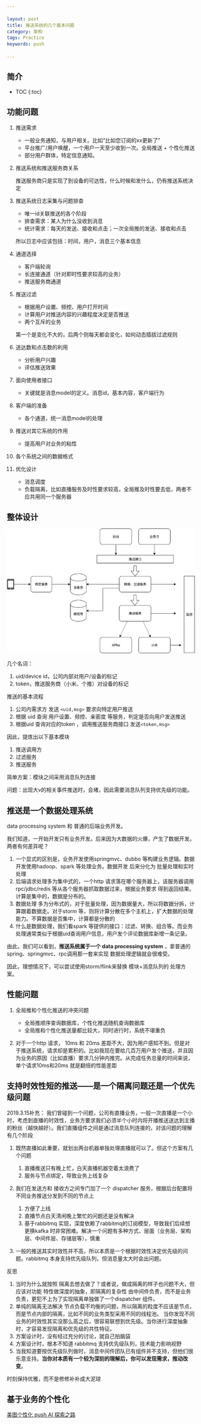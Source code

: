 ```yaml
---

layout: post
title: 推送系统的几个基本问题
category: 架构
tags: Practice
keywords: push

---
```


## 简介

* TOC
{:toc}

## 功能问题

1. 推送需求

	* 一般业务通知，与用户相关。比如“比如您订阅的xx更新了”
	* 平台推广/用户唤醒，一个用户一天至少收到一次。全局推送 + 个性化推送
	* 部分用户群体，特定信息通知。

1. 推送系统和推送服务商关系
	
	推送服务商只是实现了到设备的可达性，什么时候和发什么，仍有推送系统决定

2. 推送系统日志采集与问题排查

	* 唯一id关联推送的各个阶段
	* 排查需求：某人为什么没收到消息
    * 统计需求：每天的发送、接收和点击；一次全局推的发送、接收和点击

	所以日志中应该包括：时间，用户，消息三个基本信息
	
3. 通道选择
	
	* 客户端轮询
	* 长连接通道（针对即时性要求较高的业务）
	* 推送服务商通道

4. 推送过滤

	* 根据用户设置、频控、用户打开时间
	* 计算用户对推送内容的兴趣程度决定是否推送
	* 两个互斥的业务

	第一个是变化不大的，后两个则每天都会变化，如何动态插拔过滤规则
	
5. 送达数和点击数的利用

	* 分析用户兴趣
	* 评估推送效果

6. 面向使用者接口

	* 关键就是消息model的定义。消息id，基本内容，客户端行为

7. 客户端的准备

	* 各个通道，统一消息model的处理

8. 推送对其它系统的作用

	* 提高用户对业务的粘性

9. 各个系统之间的数据格式
10. 优化设计

	* 消息调度
	* 负载隔离，比如直播服务及时性要求较高，全局推及时性要去低，两者不应共用同一个服务器


	
## 整体设计

![](/public/upload/practice/push_overview.png)

几个名词：

1. uid/device id，公司内部对用户/设备的标记
2. token，推送服务商（小米、个推）对设备的标记

推送的基本流程

1. 公司内需求方 发送 `<uid,msg>` 要求向特定用户推送
2. 根据 uid 查询 用户设置、频控、亲密度 等服务，判定是否向用户发送推送
3. 根据uid 查询对应的token ，调用推送服务商接口 发送`<token,msg>` 

因此，提炼出以下基本模块

1. 推送调用方
2. 过滤服务
3. 推送服务

简单方案：模块之间采用消息队列连接

问题：出现大v的相关事件推送时，会堵，因此需要消息队列支持优先级的功能。

## 推送是一个数据处理系统

data processing system 和 普通的后端业务开发。 

我们知道，一开始开发只有业务开发。后来因为大数据的火爆，产生了数据开发。两者有何差异呢？

1. 一个显式的区别是，业务开发使用springmvc、dubbo 等构建业务逻辑。数据开发使用hadoop、spark 等处理业务。数据开发 后来分化为 批量处理和实时处理
2. 后端请求处理多为集中式的，一个http 请求落在哪个服务器上，该服务器调用rpc/jdbc/redis 等从各个服务器抓取数据过来，根据业务要求 得到返回结果。计算是集中的，数据是分布的。
3. 数据处理 多为分布式的，对于批量处理，因为数据量大，所以将数据分拆，计算跟着数据走。对于storm 等，则将计算分散在多个主机上，扩大数据的处理能力。不算数据是否集中，计算都是分散的
4. 什么是数据处理，我们看spark 等提供的接口：过滤、转换、组合等。而业务处理通常类似于根据uid查询用户信息，用户发个评论数据库新增一条记录。

由此，我们可以看到，**推送系统属于一个 data processing system** ，拿普通的spring、springmvc、rpc调用那一套来实现 数据处理逻辑就会很难受。

因此，理想情况下，可以尝试使用storm/flink来替换 模块+消息队列的 处理方案。

## 性能问题

1. 全局推和个性化推送的冲突问题

	* 全局推顺序查询数据库，个性化推送随机查询数据库
	* 全局推和个性化推送量都比较大，同时进行时，系统不堪重负

2.  对于一个http 请求， 10ms 和 20ms 差距不大，因为用户感知不到。但是对于推送系统，请求却是累积的。比如我现在要给几百万用户发个推送，并且因为业务的原因（比如直播）要求几分钟内推完。从完成任务总量的时间来说，单个请求10ms和20ms 就是翻倍的性能差距

## 支持时效性短的推送——是一个隔离问题还是一个优先级问题

2019.3.15补充： 我们曾碰到一个问题，公司有直播业务，一般一次直播是一个小时，考虑到直播的时效性，业务方要求我们必须半个小时内将开播推送送达到主播的粉丝（越快越好）。我们直播组件之间是通过消息队列连接的，对该问题的理解有几个阶段

1. 既然直播如此重要，就划出两台机器单独处理直播就可以了。但这个方案有几个问题

	1. 直播推送只有晚上忙，白天直播机器空着太浪费了
	2. 服务与节点绑定，导致业务上线复杂
2. 我们在发送方和 接收方之间专门加了一个 dispatcher 服务，根据后台配置将不同业务推送分发到不同的节点上

	1. 方便了上线
	2. 直播节点白天清闲晚上繁忙的问题还是没有解决
	3. 基于rabbitmq 实现，深度依赖了rabbitmq的订阅模型，导致我们后续想更换kafka 时非常困难。解决一个问题有多种方式、层面（业务层、架构层、中间件层、存储层等），慎重
3. 一般的推送其实时效性并不高，所以本质是一个根据时效性决定优先级的问题。rabbitmq 本身支持优先级队列，但消息量太大时会出问题。

反思

1. 当时为什么就按照 隔离去想去做了？或者说，做成隔离的样子也问题不大，但应该对功能 特性做深度的抽象，即隔离的复杂性 由中间件负责，而不是业务负责，更犯不上为了实现隔离单独做了一个dispatcher 组件。
2. 单纯的隔离无法解决 节点负载不均衡的问题，所以隔离的粒度不应该是节点，而是节点内部的隔离，比如不同的业务类型采用不同的线程池。 当你发现不同业务的时效性其实没那么高之后，很容易联想到优先级。当你进行深度抽象时，才容易发现隔离和优先级的共性特征。
3. 方案设计时，没有经过充分的讨论，就自己拍脑袋
4. 方案设计时，根本不知道 rabbitmq 支持优先级队列，技术能力影响视野
5. 当我知道要按优先级队列做时，消息中间件团队已有组件并不支持，但他们很乐意支持。**当你对本质有一个较为深刻的理解后，你可以发现需求，推动改变**。

时刻保持优雅，而不是修修补补成大泥球

## 基于业务的个性化

[美图个性化 push AI 探索之路](https://mp.weixin.qq.com/s/w6GK-Rqn7FlUXmzk3QKRyw)










